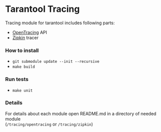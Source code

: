 # Tarantool Tracing

Tracing module for tarantool includes following parts:
* [OpenTracing](https://Opentracing.io) API
* [Zipkin](https://zipkin.io/) tracer

### How to install
* `git submodule update --init --recursive`
* `make build`

### Run tests
* `make unit`

### Details
For details about each module open README.md in a directory of needed module  
(`/tracing/opentracing` or `/tracing/zipkin`)
